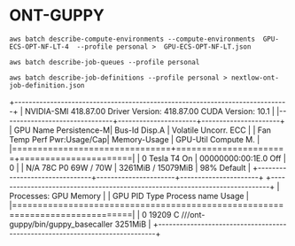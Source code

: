 # ONT-GUPPY


```
aws batch describe-compute-environments --compute-environments  GPU-ECS-OPT-NF-LT-4  --profile personal >  GPU-ECS-OPT-NF-LT.json
```

```
aws batch describe-job-queues --profile personal
```

```
aws batch describe-job-definitions --profile personal > nextlow-ont-job-definition.json
```

+-----------------------------------------------------------------------------+
| NVIDIA-SMI 418.87.00    Driver Version: 418.87.00    CUDA Version: 10.1     |
|-------------------------------+----------------------+----------------------+
| GPU  Name        Persistence-M| Bus-Id        Disp.A | Volatile Uncorr. ECC |
| Fan  Temp  Perf  Pwr:Usage/Cap|         Memory-Usage | GPU-Util  Compute M. |
|===============================+======================+======================|
|   0  Tesla T4            On   | 00000000:00:1E.0 Off |                    0 |
| N/A   78C    P0    69W /  70W |   3261MiB / 15079MiB |     98%      Default |
+-------------------------------+----------------------+----------------------+
+-----------------------------------------------------------------------------+
| Processes:                                                       GPU Memory |
|  GPU       PID   Type   Process name                             Usage      |
|=============================================================================|
|    0     19209      C   ///ont-guppy/bin/guppy_basecaller           3251MiB |
+-----------------------------------------------------------------------------+
